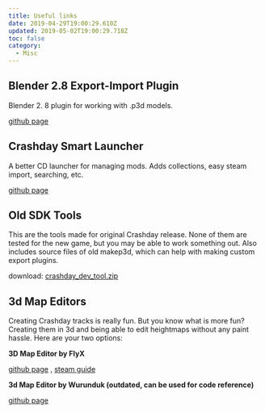 ```yaml
---
title: Useful links
date: 2019-04-29T19:00:29.610Z
updated: 2019-05-02T19:00:29.718Z
toc: false
category:
  - Misc
---
```

## Blender 2.8 Export-Import Plugin

Blender 2. 8 plugin for working with .p3d models. 

[github page](https://github.com/wurunduk/blender-p3d-import-export)

## Crashday Smart Launcher

A better CD launcher for managing mods. Adds collections, easy steam import, searching, etc.

[github page](https://github.com/wurunduk/crashday-smart-launcher)

## Old SDK Tools

This are the tools made for original Crashday release. None of them are tested for the new game, but you may be able to work something out. Also includes source files of old makep3d, which can help with making custom export plugins.

download: [crashday_dev_tool.zip](https://wurunduk.github.io/crashday-sdk/old-sdk/crashday_dev_tool.zip)

## 3d Map Editors

Creating Crashday tracks is really fun. But you know what is more fun? Creating them in 3d and being able to edit heightmaps without any paint hassle. Here are your two options:

**3D Map Editor by FlyX**

[github page](https://github.com/hobbitinisengard/crashday-3d-editor) , [steam guide](https://steamcommunity.com/sharedfiles/filedetails/?id=1605899251)

**3d Map Editor by Wurunduk (outdated, can be used for code reference)**

[github page](https://github.com/wurunduk/crashday-map-editor)

